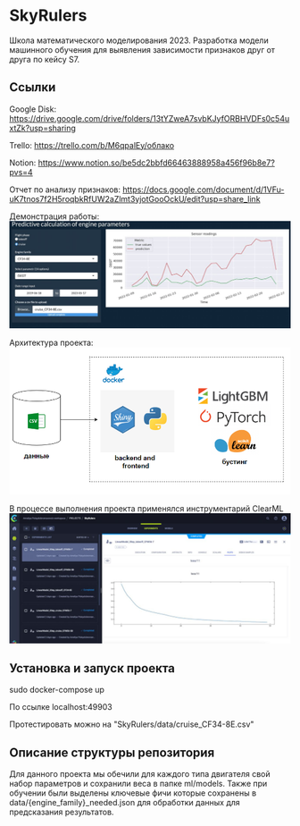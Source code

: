 # SkyRulers
Школа математического моделирования 2023. Разработка модели машинного обучения для выявления зависимости признаков друг от друга по кейсу S7. 

## Ссылки
Google Disk: https://drive.google.com/drive/folders/13tYZweA7svbKJyfORBHVDFs0c54uxtZk?usp=sharing

Trello: https://trello.com/b/M6qpalEy/облако

Notion: https://www.notion.so/be5dc2bbfd66463888958a456f96b8e7?pvs=4

Отчет по анализу признаков: https://docs.google.com/document/d/1VFu-uK7tnos7f2H5roqbkRfUW2aZlmt3yjotGooOckU/edit?usp=share_link

Демонстрация работы: ![Alt text](https://github.com/tainella/SkyRulers/blob/9a0f765df2eb4e53e46fb75f54fca578a54a27ba/data/demo.jfif)

Архитектура проекта: ![Alt text](https://github.com/tainella/SkyRulers/blob/59f33d04b226c2bd588314a11879dd899addbc10/data/arcitechture.png)

В процессе выполнения проекта применялся инструментарий ClearML
![Alt text](https://github.com/tainella/SkyRulers/blob/109196bd0ff6334784141a937379daaef79f81f3/data/screenshot.jfif)

## Установка и запуск проекта

sudo docker-compose up

По ссылке localhost:49903

Протестировать можно на "SkyRulers/data/cruise_CF34-8E.csv"

## Описание структуры репозитория

Для данного проекта мы обeчили для каждого типа двигателя свой набор параметров и сохранили веса в папке ml/models. Также при обучении были выделены ключевые фичи которые  сохранены в data/{engine_family}_needed.json
для обработки данных для предсказания результатов.
